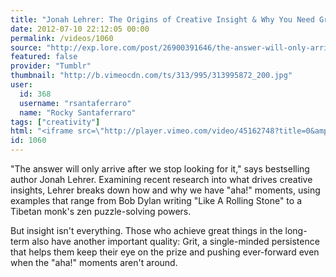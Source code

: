 ```yaml
---
title: "Jonah Lehrer: The Origins of Creative Insight & Why You Need Grit"
date: 2012-07-10 22:12:05 00:00
permalink: /videos/1060
source: "http://exp.lore.com/post/26900391646/the-answer-will-only-arrive-after-we-stop-looking"
featured: false
provider: "Tumblr"
thumbnail: "http://b.vimeocdn.com/ts/313/995/313995872_200.jpg"
user:
  id: 368
  username: "rsantaferraro"
  name: "Rocky Santaferraro"
tags: ["creativity"]
html: "<iframe src=\"http://player.vimeo.com/video/45162748?title=0&amp;byline=0&amp;portrait=0&amp;color=e91c6b\" width=\"400\" height=\"300\" frameborder=\"0\"></iframe>"
id: 1060
---
```


"The answer will only arrive after we stop looking for it," says bestselling author Jonah Lehrer. Examining recent research into what drives creative insights, Lehrer breaks down how and why we have "aha!" moments, using examples that range from Bob Dylan writing "Like A Rolling Stone" to a Tibetan monk's zen puzzle-solving powers. 

But insight isn't everything. Those who achieve great things in the long-term also have another important quality: Grit, a single-minded persistence that helps them keep their eye on the prize and pushing ever-forward even when the "aha!" moments aren't around.